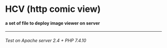 # HCV (http comic view)
#### a set of file to deploy image viewer on server

------------
###### Test on Apache server 2.4 + PHP 7.4.10
